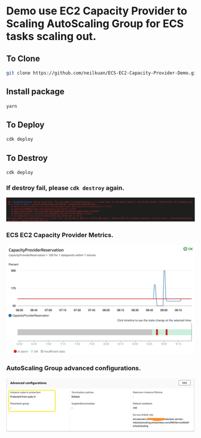 # Demo use EC2 Capacity Provider to Scaling AutoScaling Group for ECS tasks scaling out.

## To Clone
```bash
git clone https://github.com/neilkuan/ECS-EC2-Capacity-Provider-Demo.git
```

## Install package 
```bash
yarn
```

## To Deploy
```bash
cdk deploy
```

## To Destroy
```bash
cdk deploy
```
### If destroy fail, please `cdk destroy` again.
![](./destroy_fail.png)

### ECS EC2 Capacity Provider Metrics.
![](./CapacityProviderMetrics.png)

### AutoScaling Group advanced configurations.
![](./asgconfig.png)